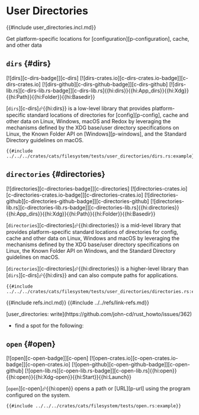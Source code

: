 # User Directories

{{#include user_directories.incl.md}}

Get platform-specific locations for [configuration][p-configuration], cache, and other data

## `dirs` {#dirs}

[![dirs][c-dirs-badge]][c-dirs] [![dirs-crates.io][c-dirs-crates.io-badge]][c-dirs-crates.io] [![dirs-github][c-dirs-github-badge]][c-dirs-github] [![dirs-lib.rs][c-dirs-lib.rs-badge]][c-dirs-lib.rs]{{hi:dirs}}{{hi:App_dirs}}{{hi:Xdg}}{{hi:Path}}{{hi:Folder}}{{hi:Basedir}}

[`dirs`][c-dirs]⮳{{hi:dirs}} is a low-level library that provides platform-specific standard locations of directories for [config][p-config], cache and other data on Linux, Windows, macOS and Redox by leveraging the mechanisms defined by the XDG base/user directory specifications on Linux, the Known Folder API on [Windows][p-windows], and the Standard Directory guidelines on macOS.

```rust,editable
{{#include ../../../crates/cats/filesystem/tests/user_directories/dirs.rs:example}}
```

## `directories` {#directories}

[![directories][c-directories-badge]][c-directories] [![directories-crates.io][c-directories-crates.io-badge]][c-directories-crates.io] [![directories-github][c-directories-github-badge]][c-directories-github] [![directories-lib.rs][c-directories-lib.rs-badge]][c-directories-lib.rs]{{hi:directories}}{{hi:App_dirs}}{{hi:Xdg}}{{hi:Path}}{{hi:Folder}}{{hi:Basedir}}

[`directories`][c-directories]⮳{{hi:directories}} is a mid-level library that provides platform-specific standard locations of directories for config, cache and other data on Linux, Windows and macOS by leveraging the mechanisms defined by the XDG base/user directory specifications on Linux, the Known Folder API on Windows, and the Standard Directory guidelines on macOS.

[`directories`][c-directories]⮳{{hi:directories}} is a higher-level library than [`dirs`][c-dirs]⮳{{hi:dirs}} and can also compute paths for applications.

```rust,editable
{{#include ../../../crates/cats/filesystem/tests/user_directories/directories.rs:example}}
```

{{#include refs.incl.md}}
{{#include ../../refs/link-refs.md}}

<div class="hidden">
[user_directories: write](https://github.com/john-cd/rust_howto/issues/362)

- find a spot for the following:

## `open` {#open}

[![open][c-open-badge]][c-open] [![open-crates.io][c-open-crates.io-badge]][c-open-crates.io] [![open-github][c-open-github-badge]][c-open-github] [![open-lib.rs][c-open-lib.rs-badge]][c-open-lib.rs]{{hi:open}}{{hi:open}}{{hi:Xdg-open}}{{hi:Start}}{{hi:Launch}}

[`open`][c-open]⮳{{hi:open}} opens a path or [URL][p-url] using the program configured on the system.

```rust,editable
{{#include ../../../crates/cats/filesystem/tests/open.rs:example}}
```

</div>
